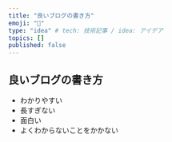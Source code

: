 ```yaml
---
title: "良いブログの書き方"
emoji: "🍣"
type: "idea" # tech: 技術記事 / idea: アイデア
topics: []
published: false
---
```


## 良いブログの書き方

- わかりやすい
- 長すぎない
- 面白い
- よくわからないことをかかない
